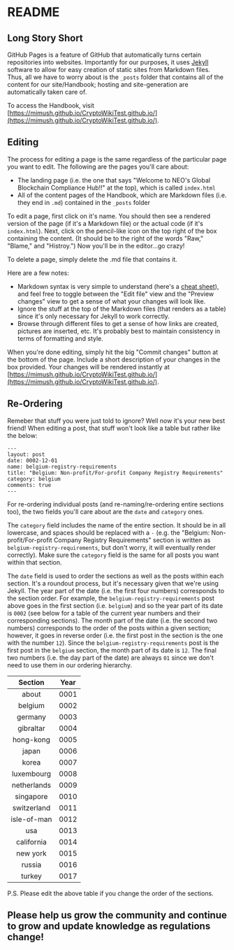 # README #

## Long Story Short ##

GitHub Pages is a feature of GitHub that automatically turns certain repositories into websites. Importantly for our purposes, it uses [Jekyll](https://help.github.com/articles/using-jekyll-with-pages/) software to allow for easy creation of static sites from Markdown files. Thus, all we have to worry about is the `_posts` folder that contains all of the content for our site/Handbook; hosting and site-generation are automatically taken care of.

To access the Handbook, visit [https://mimush.github.io/CryptoWikiTest.github.io/](https://mimush.github.io/CryptoWikiTest.github.io/).

## Editing ##

The process for editing a page is the same regardless of the particular page you want to edit. The following are the pages you'll care about:

- The landing page (i.e. the one that says "Welcome to NEO's Global Blockchain Compliance Hub!!" at the top), which is called `index.html`
- All of the content pages of the Handbook, which are Markdown files (i.e. they end in `.md`) contained in the `_posts` folder

To edit a page, first click on it's name. You should then see a rendered version of the page (if it's a Markdown file) or the actual code (if it's `index.html`). Next, click on the pencil-like icon on the top right of the box containing the content. (It should be to the right of the words "Raw," "Blame," and "Histroy.") Now you'll be in the editor...go crazy!

To delete a page, simply delete the .md file that contains it.

Here are a few notes:

- Markdown syntax is very simple to understand (here's a [cheat sheet](https://github.com/adam-p/markdown-here/wiki/Markdown-Cheatsheet)), and feel free to toggle between the "Edit file" view and the "Preview changes" view to get a sense of what your changes will look like.
- Ignore the stuff at the top of the Markdown files (that renders as a table) since it's only necessary for Jekyll to work correctly.
- Browse through different files to get a sense of how links are created, pictures are inserted, etc. It's probably best to maintain consistency in terms of formatting and style.

When you're done editing, simply hit the big "Commit changes" button at the bottom of the page. Include a short description of your changes in the box provided. Your changes will be rendered instantly at [https://mimush.github.io/CryptoWikiTest.github.io/](https://mimush.github.io/CryptoWikiTest.github.io/).

## Re-Ordering ##

Remeber that stuff you were just told to ignore? Well now it's your new best friend! When editing a post, that stuff won't look like a table but rather like the below:
```
---
layout: post
date: 0002-12-01
name: belgium-registry-requirements
title: "Belgium: Non-profit/For-profit Company Registry Requirements"
category: belgium
comments: true
---
```
For re-ordering individual posts (and re-naming/re-ordering entire sections too), the two fields you'll care about are the `date` and `category` ones.

The `category` field includes the name of the entire section. It should be in all lowercase, and spaces should be replaced with a `-` (e.g. the "Belgium: Non-profit/For-profit Company Registry Requirements" section is written as `belgium-registry-requirements`, but don't worry, it will eventually render correctly). Make sure the `category` field is the same for all posts you want within that section.

The `date` field is used to order the sections as well as the posts within each section. It's a roundout process, but it's necessary given that we're using Jekyll. The year part of the date (i.e. the first four numbers) corresponds to the section order. For example, the `belgium-registry-requirements` post above goes in the first section (i.e. `belgium`) and so the year part of its date is `0002` (see below for a table of the current year numbers and their corresponding sections). The month part of the date (i.e. the second two numbers) corresponds to the order of the posts within a given section; however, it goes in reverse order (i.e. the first post in the section is the one with the number `12`). Since the `belgium-registry-requirements` post is the first post in the `belgium` section, the month part of its date is `12`. The final two numbers (i.e. the day part of the date) are always `01` since we don't need to use them in our ordering hierarchy.

| Section                 | Year  |
|:-----------------------:|:-----:|
| about                   | 0001  |
| belgium                 | 0002  |
| germany                 | 0003  |
| gibraltar               | 0004  |
| hong-kong               | 0005  |
| japan                   | 0006  |
| korea                   | 0007  |
| luxembourg              | 0008  |
| netherlands             | 0009  |
| singapore               | 0010  |
| switzerland             | 0011  |
| isle-of-man             | 0012  |
| usa                     | 0013  |
| california              | 0014  |
| new york                | 0015  |
| russia                  | 0016  |
| turkey                  | 0017  |


P.S. Please edit the above table if you change the order of the sections.

## Please help us grow the community and continue to grow and update knowledge as regulations change!
